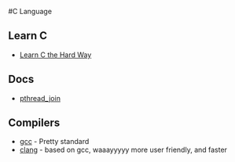 #C Language

## Learn C
* [Learn C the Hard Way](http://c.learncodethehardway.org/book/index.html)

## Docs
* [pthread_join](http://pubs.opengroup.org/onlinepubs/9699919799/functions/pthread_join.html)

## Compilers
* [gcc](https://gcc.gnu.org/) - Pretty standard
* [clang](http://clang.llvm.org/) - based on gcc, waaayyyyy more user friendly, and faster
